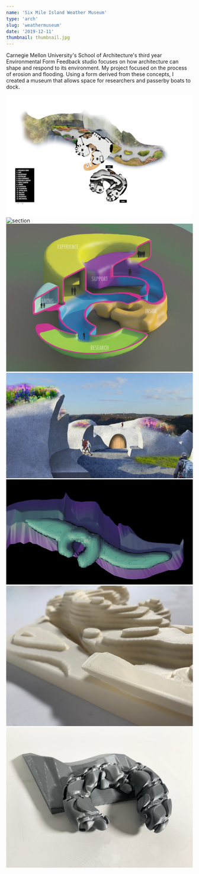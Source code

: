```yaml
---
name: 'Six Mile Island Weather Museum'
type: 'arch'
slug: 'weathermuseum'
date: '2019-12-11'
thumbnail: thumbnail.jpg
---
```

Carnegie Mellon University's School of Architecture's third year Environmental Form Feedback studio focuses on how architecture can shape and respond to its environment.
My project focused on the process of erosion and flooding. Using a form derived from these concepts, I created a museum that allows space for researchers and passerby boats to dock.

![plan](plan.jpg)
![section](section.jpg)
![Axon Section](axosection.jpg)
![Exterior Render](renderview_side.jpg)
![Form gif](form.gif)
![Model Close](model_close.jpg)
![Erode model](erode.jpg)

